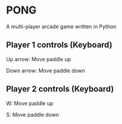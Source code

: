 # PONG
A multi-player arcade game written in Python

Player 1 controls (Keyboard)
----------------------------
Up arrow: Move paddle up

Down arrow: Move paddle down

Player 2 controls (Keyboard)
----------------------------
W: Move paddle up

S: Move paddle down
